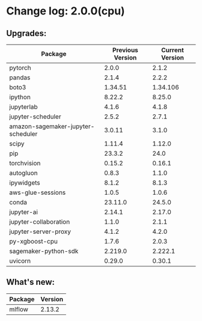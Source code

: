# Change log: 2.0.0(cpu)

## Upgrades: 

Package | Previous Version | Current Version
---|---|---
pytorch|2.0.0|2.1.2
pandas|2.1.4|2.2.2
boto3|1.34.51|1.34.106
ipython|8.22.2|8.25.0
jupyterlab|4.1.6|4.1.8
jupyter-scheduler|2.5.2|2.7.1
amazon-sagemaker-jupyter-scheduler|3.0.11|3.1.0
scipy|1.11.4|1.12.0
pip|23.3.2|24.0
torchvision|0.15.2|0.16.1
autogluon|0.8.3|1.1.0
ipywidgets|8.1.2|8.1.3
aws-glue-sessions|1.0.5|1.0.6
conda|23.11.0|24.5.0
jupyter-ai|2.14.1|2.17.0
jupyter-collaboration|1.1.0|2.1.1
jupyter-server-proxy|4.1.2|4.2.0
py-xgboost-cpu|1.7.6|2.0.3
sagemaker-python-sdk|2.219.0|2.222.1
uvicorn|0.29.0|0.30.1

## What's new: 

Package | Version 
---|---
mlflow|2.13.2
